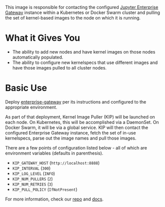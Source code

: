 This image is responsible for contacting the configured [Jupyter Enterprise Gateway](https://jupyter-enterprise-gateway.readthedocs.io/en/latest/) instance within a Kubernetes or Docker Swarm cluster and pulling the set of kernel-based images to the node on which it is running.

# What it Gives You
* The ability to add new nodes and have kernel images on those nodes automatically populated.
* The ability to configure new kernelspecs that use different images and have those images pulled to all cluster nodes.

# Basic Use
Deploy [enterprise-gateway](https://hub.docker.com/r/elyra/enterprise-gateway/) per its instructions and configured to the appropriate environment.

As part of that deployment, Kernel Image Puller (KIP) will be launched on each node.  On Kubernetes, this will be accomplished via a DaemonSet.  On Docker Swarm, it will be via a global service.  KIP will then contact the configured Enterprise Gateway instance, fetch the set of in-use kernelspecs, parse out the image names and pull those images.

There are a few points of configuration listed below - all of which are environment variables (defaults in parenthesis).
* `KIP_GATEWAY_HOST` (`http://localhost:8888`)
* `KIP_INTERVAL` (`300`)
* `KIP_LOG_LEVEL` (`INFO`)
* `KIP_NUM_PULLERS` (`2`)
* `KIP_NUM_RETRIES` (`3`)
* `KIP_PULL_POLICY` (`IfNotPresent`)

For more information, check our [repo](https://github.com/jupyter/enterprise_gateway) and [docs](https://jupyter-enterprise-gateway.readthedocs.io/en/latest/).
